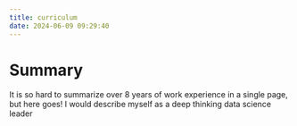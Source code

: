 ```yaml
---
title: curriculum
date: 2024-06-09 09:29:40
---
```

# Summary 
It is so hard to summarize over 8 years of work experience in a single page, but here goes!
I would describe myself as a deep thinking data science leader 